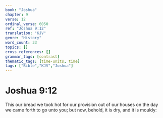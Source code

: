 ```yaml
---
book: "Joshua"
chapter: 9
verse: 12
ordinal_verse: 6050
ref: "Joshua 9:12"
translation: "KJV"
genre: "History"
word_count: 33
topics: []
cross_references: []
grammar_tags: [contrast]
thematic_tags: [time-units, time]
tags: ["Bible","KJV","Joshua"]
---
```


# Joshua 9:12

This our bread we took hot for our provision out of our houses on the day we came forth to go unto you; but now, behold, it is dry, and it is mouldy:
